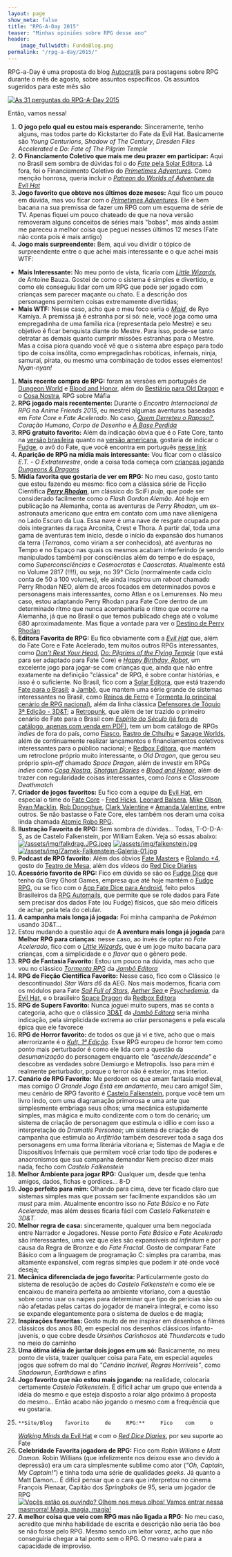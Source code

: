 ```yaml
---
layout: page
show_meta: false
title: "RPG-A-Day 2015"
teaser: "Minhas opiniões sobre RPG desse ano"
header:
    image_fullwidth: FundoBlog.png
permalink: "/rpg-a-day/2015/"
---
```


RPG-a-Day é uma proposta do blog [Autocratik][1]  para postagens sobre RPG durante o mês de agosto, sobre assuntos específicos. Os assuntos sugeridos para este mês são

[![As 31 perguntas do RPG-A-Day 2015](/assets/img/rpg-a-day-2015.jpg)](/assets/img/rpg-a-day-2015.jpg)

Então, vamos nessa!

1. **O jogo  pelo qual eu estou mais  esperando:** Sinceramente, tenho
   alguns,  mas   todos  parte   do  Kickstarter   do  Fate   da  Evil
   Hat. Basicamente  são _Young Centurions_, _Shadow  of The Century_,
   _Dresden Files Accelerated_ e _Do: Fate of The Pilgrim Temple_
1. **O Financiamento Coletivo que  mais me deu prazer em participar:**
   Aqui   no    Brasil   sem    sombra   de    dúvidas   foi    o   do
   [_Fate_  pela  Solar  Editora][2].  Lá fora,  foi  o  Financiamento
   Coletivo  do  [_Primetimes  Adventures_][3]. Como  menção  honrosa,
   queria                           incluir                          o
   [_Patreon_ do _Worlds of Adventure_ da _Evil Hat_][4]
1. **Jogo favorito  que obteve nos últimos doze meses:**  Aqui fico um
   pouco     em      dúvida,     mas      vou     ficar      com     o
   [_Primetimes Adventures_][3]. Ele  é bem bacana na  sua premissa de
   fazer um RPG com um esquema de  série de TV. Apenas fiquei um pouco
   chateado de que na nova versão removeram alguns conceitos de séries
   mais "bobas", mas ainda assim me  pareceu a melhor coisa que peguei
   nesses últimos 12 meses (Fate não conta pois é mais antigo)
1.  **Jogo mais  surpreendente:** Bem,  aqui vou  dividir o  tópico de
   surpreendente entre  o que  achei mais interessante  e o  que achei
   mais WTF:
   +  **Mais  Interessante:**  No  meu ponto  de  vista,  ficaria  com
     [_Little Wizards_][5], de Antoine Bauza. Gostei de como o sistema
     é simples e divertido, e como  ele conseguiu lidar com um RPG que
     pode ser jogado  com crianças sem parecer maçante ou  chato.  E a
     descrição   dos   personagens    permitem   coisas   extremamente
     divertidas;
   +  **Mais  WTF:**  Nesse  caso,  acho   que  o  meu  foco  seria  o
     [_Maid_][6], de Ryo  Kamiya. A premissa já é estranha  por si só:
     nele,  você  joga  como  uma empregadinha  de  uma  família  rica
     (representada  pelo  Mestre) e  seu  objetivo  é ficar  benquista
     diante do  Mestre. Para  isso, pode-se  tanto detratar  as demais
     quanto cumprir missões estranhas para o Mestre. Mas a coisa piora
     quando você vê que o sistema  abre espaço para todo tipo de coisa
     insólita,   como  empregadinhas   robóticas,  infernais,   ninja,
     samurai,  pirata,   ou  mesmo  uma  combinação   de  todos  esses
     elementos! _Nyan-nyan!_
1. **Mais  recente compra de RPG:**  foram as versões em  português de
   [Dungeon   World][7]    e   [Blood    and   Honor][8],    além   do
   [Bestiário para  Old Dragon][9]  e o  [Cosa Nostra][10],  RPG sobre
   Máfia
1. **RPG jogado mais recentemente:** Durante o _Encontro Internacional
   de  RPG_ na  _Anime  Friends 2015_,  eu  mestrei algumas  aventuras
   baseadas   em   _Fate   Core_   e  _Fate   Acelerado_.   No   caso,
   [_Quem Derreteu o Raposo?_][11], _Coração Humano, Corpo de Desenho_
   e [_A Base Perdida_][12]
1. **RPG  gratuito favorito:** Além  da indicação  óbvia que é  o Fate
   Core,    tanto    na     [versão    brasileira][60]    quanto    na
   [versão americana][13], gostaria de indicar o [Fudge][14], o avô do
   Fate, que você encontra em português [nesse link][15]
1. **Aparição  de RPG na  mídia mais  interessante:** Vou ficar  com o
   clássico _E.T.  - O Extraterrestre_,  onde a coisa toda  começa com
   [crianças jogando _Dungeons & Dragons_][16]
1. **Mídia favorita  que gostaria de ver em RPG:**  No meu caso, gosto
   tanto que  estou fazendo  eu mesmo:  fico com  a clássica  série de
   Ficção Científica  [**_Perry Rhodan_**][17],  um clássico  do SciFi
   _pulp_, que  pode ser considerado  facilmente como o  _Flash Gordon
   Alemão_. Até hoje em publicação  na Alemanha, conta as aventuras de
   _Perry Rhodan_, um ex-astronauta americano que entra em contato com
   uma nave alienígena no Lado Escuro da  Lua. Essa nave é uma nave de
   resgate  ocupada por  dois integrantes  da raça  Arconita, Crest  e
   Thora. A partir daí, toda uma gama de aventuras tem início, desde o
   início da expansão dos humanos  da terra (_Terranos_, como viriam a
   ser conhecidos),  até aventuras no Tempo  e no Espaço nas  quais os
   mesmos  acabam  interferindo  (e   sendo  manipulados  também)  por
   consciências além do tempo e  do espaço, como _Superconsciências_ e
   _Cosmocratas_  e  _Caoscratas_.   Atualmente está  no  Volume  2817
   (!!!!), ou seja, no 39° Ciclo (normalmente cada ciclo conta de 50 a
   100 volumes), ele  ainda inspirou um _reboot_  chamado Perry Rhodan
   NEO, além de arcos focados em determinados povos e personagens mais
   interessantes,  como Atlan  e  os Lemurenses.  No  meu caso,  estou
   adaptando  Perry Rhodan  para Fate  Core dentro  de um  determinado
   ritmo que nunca acompanharia o ritmo que ocorre na Alemanha, já que
   no  Brasil   o  que  temos   publicado  chega  até  o   volume  680
   aproximadamente.    Mas    fique    a   vontade    para    ver    o
   [Destino de Perry Rhodan][18]
1.   **Editora   Favorita  de   RPG:**  Eu   fico  obviamente   com  a
   [_Evil  Hat_][19] que,  além do  Fate  Core e  Fate Acelerado,  tem
   muitos        outros         RPGs        interessantes,        como
   [_Don't              Rest             Your              Head_][20],
   [_Do:  Pilgrims  of the  Flying  Temple_][21]  (que está  para  ser
   adaptado  para  Fate  Core)  e [_Happy  Birthday,  Robot_][22],  um
   excelente jogo para jogar-se com  crianças que, ainda que não entre
   exatamente  na   definição  "clássica"  de  RPG,   é  sobre  contar
   histórias,  e  isso  é  o   suficiente.   No  Brasil,  fico  com  a
   [Solar Editora][23], que  está trazendo [Fate para  o Brasil][2]; a
   [Jambô][24], que mantem uma  série grande de sistemas interessantes
   no      Brasil,     como      [Reinos      de     Ferro][25]      e
   [Tormenta (o principal cenário de RPG nacional)][26], além da linha
   clássica   [Defensores  de   Tóquio  3ª   Edição  -   3D&T][27];  a
   [Retropunk][28], que além de ter trazido o primeiro cenário de Fate
   para                  o                 Brasil                  com
   [_Espírito do Século_ (já fora de catálogo, apenas com venda em PDF)][29],
   tem  um  bom catálogo  de  RPGs  _indies_  de  fora do  país,  como
   [Fiasco][30], [Rastro  de Cthulhu][31] e [Savage  Worlds][32], além
   de  continuamente realizar  lançamentos e  financiamentos coletivos
   interessantes para o público  nacional; e [Redbox Editora][33], que
   mantém um  retroclone próprio  muito interessante, o  _Old Dragon_,
   que gerou  seu próprio _spin-off_  chamado _Space Dragon_,  além de
   investir    em   RPGs    _indies_    como   [_Cosa    Nostra_][35],
   [_Shotgun Diaries_][36]  e [_Blood and Honor_][34],  além de trazer
   con regularidade  coisas interessantes,  como _Icons_  e _Classroom
   Deathmatch_
1.    **Criador  de  jogos  favoritos:**  Eu  fico  com  a  equipe  da
   [Evil  Hat][19],   em  especial  o   time  do  [Fate   Core][13]  -
   [Fred   Hicks][37],   [Leonard  Balsera][38],   [Mike   Olson][39],
   [Ryan  Macklin][40], [Rob  Donoghue][43],  [Clark Valentine][44]  e
   [Amanda Valentine][41], entre outros.  Se não bastasse o Fate Core,
   eles    também    nos    deram     uma    coisa    linda    chamada
   [Atomic Robo RPG][42].
1. **Ilustração  Favorita de  RPG:** Sem  sombra de  dúvidas... Todas,
   T-O-D-A-S, as de Castelo Falkenstein, por William Eaken. Veja só essas abaixo:
   [![/assets/img/falkdrag.JPG.jpeg](/assets/img/falkdrag.JPG.jpeg)](/assets/img/falkdrag.JPG.jpeg)
   [![/assets/img/falkenstein.jpg](/assets/img/falkenstein.jpg)](/assets/img/falkenstein.jpg)
[![/assets/img/Zamek-Falkenstein-Galeria-01.jpg](/assets/img/Zamek-Falkenstein-Galeria-01.jpg)](/assets/img/Zamek-Falkenstein-Galeria-01.jpg)
1. **Podcast de  RPG favorito:** Além dos óbvios  [Fate Masters][45] e
   [Rolando +4][46], gosto do [Teatro de Mesa][47], além dos vídeos do
   [Red                        Dice                       Diaries][48]
1.   **Acessório  favorito  de  RPG:**   Fico  em  dúvida  se  são  os
   [Fudge Dice][49]  que tenho  da Grey Ghost  Games, empresa  que até
   hoje   mantém   o    [Fudge   RPG][14],   ou   se    fico   com   o
   [App  Fate  Dice  para  Android][50], feito  pelos  Brasileiros  da
   [RPG Automails][51],  que permite que  se role dados para  Fate sem
   precisar dos dados  Fate (ou Fudge) físicos, que  são meio difíceis
   de achar, pela tela do celular.
1.   **A  campanha mais  longa  já  jogada:**  Foi minha  campanha  de
   _Pokémon_ usando 3D&T...
1. Estou mudando a questão aqui de **A aventura mais longa já jogada**
   para **Melhor RPG para crianças**: nesse caso, ao invés de optar no
   _Fate Acelerado_, fico  com o [_Little Wizards_][5], que  é um jogo
   muito bacana para  crianças, com a simplicidade e o  _flavor_ que o
   gênero pede.
1. **RPG  de Fantasia Favorito:** Estou  um pouco na dúvida,  mas acho
   que vou no clássico [_Tormenta RPG_][26] da [_Jambô Editora_][24]
1.   **RPG de  Ficção Científica  Favorito:** Nesse  caso, fico  com o
   Clássico  (e  descontinuado)  _Star  Wars d6_  da  AEG.   Nos  mais
   modernos,     ficaria     com      os     módulos     para     Fate
   [_Sail    Full   of    Stars_][53],   [_Aether    Sea_   ][54]    e
   [   _Psychedemia_][55],   da   [Evil  Hat][4],   e   o   brasileiro
   [Space Dragon][52] da [Redbox Editora][33]
1. **RPG de Supers Favorito:** Nunca joguei muito supers, mas se conta
   a    categoria,    acho    que    o    clássico    [3D&T][27]    da
   [_Jambô  Editora_][24]  seria  minha indicação,  pela  simplicidade
   extrema ao criar personagens e pela escala épica que ele favorece
1. **RPG de Horror favorito:** de todos  os que já vi e tive, acho que
   o mais aterrorizante é o  [_Kult, 1ª Edição_][56]. Esse RPG europeu
   de horror  tem como ponto  mais perturbador é  como ele lida  com a
   questão   da    _desumanização_   do   personagem    enquanto   ele
   _"ascende/descende"_  e  descobre  as  verdades  sobre  Demiurgo  e
   Metropolis. Isso para mim é  realmente perturbador, porque o terror
   não é exterior, mas interior.
1.    **Cenário de  RPG Favorito:**  Me perdoem  os que  amam fantasia
   medieval, mas  comigo _O Grande  Jogo Está em andamento_,  meu caro
   amigo!      Sim,    meu     cenário    de     RPG    favorito     é
   [Castelo Falkenstein][57], porque você tem  um livro lindo, com uma
   diagramação  primorosa e  uma arte  que simplesmente  embriaga seus
   olhos;  uma  mecânica estupidamente  simples,  mas  mágica e  muito
   condizente  com  o  tom  do  cenário;  um  sistema  de  criação  de
   personagem  que estimula  o idílio  e com  isso a  interpretação do
   _Dramatis Personae_; um sistema de criação de campanha que estimula
   ao _Anfitrião_ também descrever toda  a saga dos personagens em uma
   forma literária  vitoriana e; Sistemas  de Magia e  de Dispositivos
   Infernais  que  permitem   você  criar  todo  tipo   de  poderes  e
   anacronismos que sua campanha demandar Nem preciso dizer mais nada,
   fecho com _Castelo Falkenstein_
1. **Melhor  Ambiente para jogar  RPG:** Qualquer um, desde  que tenha
   amigos, dados, fichas e gordices... 8-D
1.  **Jogo perfeito  para mim:**  Olhando para  cima, deve  ter ficado
   claro que sistemas simples mas que possam ser facilmente expandidos
   são um _must_ para mim. Atualmente encontro isso no _Fate Básico_ e
   no _Fate  Acelerado_, mas  além desses  ficaria fácil  com _Castelo
   Falkenstein_ e _3D&T_.
1. **Melhor regra de casa:**  sinceramente, qualquer uma bem negociada
   entre  Narrador e  Jogadores.  Nesse  ponto _Fate  Básico_ e  _Fate
   Acelerado_ são interessantes, uma vez  que eles são expansíveis _ad
   infinitum_ e  por causa  da Regra  de Bronze  e do  _Fate Fractal_.
   Gosto de  comparar Fate  Básico com a  linguagem de  programação C:
   simples pra  caramba, mas altamente expansível,  com regras simples
   que podem ir até onde você deseja;
1. **Mecânica  diferenciada de jogo favorita:**  Particularmente gosto
   do sistema  de resolução de  ações do _Castelo Falkenstein_  e como
   ele se  encaixou de maneira  perfeita ao ambiente vitoriano,  com a
   questão  sobre como  usar os  naipes  para determinar  que tipo  de
   perícias são  ou não  afetadas pelas cartas  do jogador  de maneira
   integral, e  como isso se  expande elegantemente para o  sistema de
   duelos e de magia;
1. **Inspirações favoritas:** Gosto muito de me inspirar em desenhos e
   filmes clássicos  dos anos 80,  em especial nos  desenhos clássicos
   infanto-juvenis,  o  que  cobre  desde  _Ursinhos  Carinhosos_  até
   _Thundercats_ e tudo no meio do caminho
1. **Uma ótima idéia de juntar  dois jogos em um só:** Basicamente, no
   meu ponto  de vista, trazer  qualquer coisa para Fate,  em especial
   aqueles  jogos  que sofrem  do  mal  do _"Cenário  Incrível,  Regras
   Horríveis"_, como _Shadowrun_, _Earthdawn_ e afins
1.  **Jogo  favorito  que  não estou  mais  jogando:**  na  realidade,
   colocaria  certamente _Castelo  Falkenstein_.  É  difícil achar  um
   grupo que  entenda a idéia do  mesmo e que esteja  disposto a rolar
   algo próximo à proposta do mesmo... Então acabo não jogando o mesmo
   com a frequência que eu gostaria.
1.     **Site/Blog    favorito     de     RPG:**     Fico    com     o
   [_Walking Minds_ da Evil Hat][58] e com o [_Red Dice Diaries_][59],
   por seu suporte ao Fate
1. **Celebridade Favorita jogadora de  RPG:** Fico com _Robin Wllians_
   e _Matt  Damon_. Robin Willians  (que infelizmente nos  deixou esse
   ano devido à depressão) era  um cara simplesmente sublime como ator
   (_"Oh, Captain, My Captain!"_) e tinha toda uma série de qualidades
   _geeks_. Já quanto a Matt Damon...  É difícil pensar que o cara que
   interpretou no cinema François Pienaar, Capitão dos _Springboks_ de
   95, seria um jogador de RPG
   [![Vocês estão os ouvindo? Olhem nos meus olhos! Vamos entrar nessa masmorra! Magia, magia, magia!](/assets/img/invictus_2009_f_001.jpg)](/assets/img/invictus_2009_f_001.jpg)
1. **A melhor  coisa que veio com  RPG mas não ligada a  RPG:** No meu
   caso,  acredito que  minha habilidade  de escrita  e descrição  não
   seria tão boa  se não fosse pelo RPG. Mesmo  sendo um leitor voraz,
   acho que não conseguiria chegar a tal ponto sem o RPG. O mesmo vale
   para a capacidade de improviso.
   
[1]: http://autocratik.blogspot.co.uk/2015/07/standby-for-rejection.html
[2]: http://www.catarse.me/fate
[3]: https://www.kickstarter.com/projects/1801630747/primetime-adventures
[4]: https://www.patreon.com/evilhat
[5]: http://www.drivethrurpg.com/product/117481/Little-Wizards
[6]: http://www.maidrpg.com/order.shtml
[7]: http://www.secular-games.com/dungeon-world/
[8]: http://redboxeditora.com.br/loja/blood-honor/blood-honor/
[9]: http://redboxeditora.com.br/loja/old-dragon/old-dragon-bestiario/
[10]: http://redboxeditora.com.br/loja/outros-rpgs/cosa-nostra/
[11]: https://drive.google.com/file/d/0B5ecFMxgUsUQQ1AwaGlBVFZVQXM/edit?usp=docslist_api
[12]: https://drive.google.com/file/d/0B5ecFMxgUsUQeWtmZm9Ma3dzRFk/edit?usp=docslist_api
[13]: http://www.faterpg.com/
[14]: http://www.fudgerpg.com/
[15]: https://maisquatro.files.wordpress.com/2008/08/fudge-rediagramado.pdf
[16]: http://dungeonsndigressions.blogspot.com/2009/09/d-in-spielbergs-1982-et-extra.html
[17]: https://en.wikipedia.org/wiki/Perry_Rhodan
[18]: /fate-core/perry-rhodan/
[19]: http://www.evilhat.com
[20]: http://www.evilhat.com/home/dont-rest-your-head-2/
[21]: http://www.evilhat.com/home/do-pilgrims-of-the-flying-temple/
[22]: http://www.evilhat.com/home/happy-birthday-robot-3/
[23]: https://www.facebook.com/solarentretenimento
[24]: http://jamboeditora.com.br/
[25]: http://jamboeditora.com.br/categoria/reinos-de-ferro/
[26]: http://jamboeditora.com.br/categoria/tormenta/
[27]: http://jamboeditora.com.br/categoria/3det/
[28]: http://wwww.retropunk.net/editora/
[29]: http://www.retropunk.net/editora/rpg/fora-de-catalogo-out-of-print/espirito-do-seculo/
[30]: http://www.retropunk.net/editora/rpg/fiasco/
[31]: http://www.retropunk.net/editora/rpg/rastro-de-cthulhu/
[32]: http://www.retropunk.net/editora/rpg/savage-worlds/
[33]: http://redboxeditora.com.br/
[34]: http://redboxeditora.com.br/loja/blood-honor/blood-honor/
[35]: http://redboxeditora.com.br/loja/outros-rpgs/cosa-nostra/
[36]: http://redboxeditora.com.br/loja/rpg/shotgun-diaries/
[37]: http://www.deadlyfredly.com/
[38]: https://plus.google.com/+LeonardBalsera/
[39]: https://plus.google.com/107927730023254233247
[40]: https://plus.google.com/+RyanMacklin
[41]: http://www.ayvalentine.com/
[42]: http://www.evilhat.com/home/atomic-robo/
[43]: https://plus.google.com/u/0/+RobDonoghue/
[44]: https://plus.google.com/+ClarkValentine/posts
[45]: http://fatemasters.github.io/
[46]: http://rolandomaisquatro.github.io/
[47]: http://www.teatrodemesa.com.br/assuntos-aleatorios-2/
[48]: http://reddicediaries.com/category/podcast/
[49]: http://www.fudgerpg.com/products/fudge-dice.html
[50]: https://play.google.com/store/apps/details?id=com.rpgautomails.fatedice&hl=pt_BR
[51]: http://rpgautomails.com/
[52]: http://redboxeditora.com.br/category/space-dragon/
[53]: http://www.drivethrurpg.com/product/150022/Sails-Full-of-Stars--A-World-of-Adventure-for-Fate-Core
[54]: http://www.drivethrurpg.com/product/139872/Aether-Sea--A-World-of-Adventure-for-Fate-Core
[55]: http://www.drivethrurpg.com/product/142732/Psychedemia--A-World-of-Adventure-for-Fate-Core
[56]: https://en.wikipedia.org/wiki/Kult_(role-playing_game)
[57]: https://en.wikipedia.org/wiki/Castle_Falkenstein_(role-playing_game)
[58]: http://walkingmind.evilhat.com
[59]: http://reddicediaries.com/
[60]: http://solarentretenimento.com.br/
